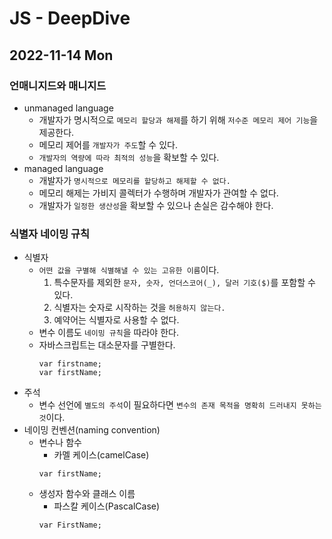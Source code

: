 # JS - DeepDive
## 2022-11-14 Mon

### 언매니지드와 매니지드

* unmanaged language
  * 개발자가 명시적으로 `메모리 할당과 해제`를 하기 위해 `저수준 메모리 제어 기능`을 제공한다.
  * 메모리 제어를 `개발자가 주도`할 수 있다.
  * `개발자의 역량에 따라 최적의 성능`을 확보할 수 있다.
* managed language
  * 개발자가 `명시적으로 메모리를 할당하고 해제할 수 없다.`
  * 메모리 해제는 가비지 콜렉터가 수행하며 개발자가 관여할 수 없다.
  * 개발자가 `일정한 생산성`을 확보할 수 있으나 손실은 감수해야 한다.

### 식별자 네이밍 규칙

* 식별자
  * `어떤 값을 구별해 식별해낼 수 있는 고유한 이름`이다.
    1. 특수문자를 제외한 `문자, 숫자, 언더스코어(_), 달러 기호($)`를 포함할 수 있다.
    2. 식별자는 숫자로 시작하는 것을 `허용하지 않는다.`
    3. 예약어는 식별자로 사용할 수 없다.
  * 변수 이름도 `네이밍 규칙`을 따라야 한다.
  * 자바스크립트는 대소문자를 구별한다.
    ```
    var firstname;
    var firstName;
    ```
* 주석
  * 변수 선언에 `별도의 주석`이 필요하다면 `변수의 존재 목적을 명확히 드러내지 못하는 것`이다.
* 네이밍 컨벤션(naming convention)
  * 변수나 함수 
    * 카멜 케이스(camelCase)
    ```
    var firstName;
    ```
  * 생성자 함수와 클래스 이름
    * 파스칼 케이스(PascalCase)
    ```
    var FirstName;
    ```
 